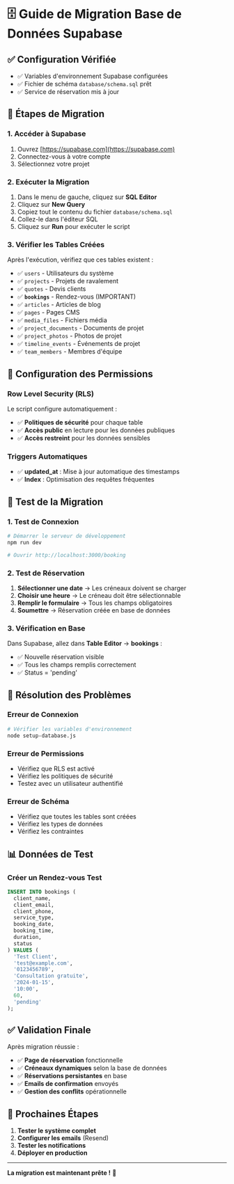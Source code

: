 # 🗄️ Guide de Migration Base de Données Supabase

## ✅ **Configuration Vérifiée**
- ✅ Variables d'environnement Supabase configurées
- ✅ Fichier de schéma `database/schema.sql` prêt
- ✅ Service de réservation mis à jour

## 🚀 **Étapes de Migration**

### **1. Accéder à Supabase**
1. Ouvrez [https://supabase.com](https://supabase.com)
2. Connectez-vous à votre compte
3. Sélectionnez votre projet

### **2. Exécuter la Migration**
1. Dans le menu de gauche, cliquez sur **SQL Editor**
2. Cliquez sur **New Query**
3. Copiez tout le contenu du fichier `database/schema.sql`
4. Collez-le dans l'éditeur SQL
5. Cliquez sur **Run** pour exécuter le script

### **3. Vérifier les Tables Créées**
Après l'exécution, vérifiez que ces tables existent :
- ✅ `users` - Utilisateurs du système
- ✅ `projects` - Projets de ravalement
- ✅ `quotes` - Devis clients
- ✅ **`bookings`** - Rendez-vous (IMPORTANT)
- ✅ `articles` - Articles de blog
- ✅ `pages` - Pages CMS
- ✅ `media_files` - Fichiers média
- ✅ `project_documents` - Documents de projet
- ✅ `project_photos` - Photos de projet
- ✅ `timeline_events` - Événements de projet
- ✅ `team_members` - Membres d'équipe

## 🔧 **Configuration des Permissions**

### **Row Level Security (RLS)**
Le script configure automatiquement :
- ✅ **Politiques de sécurité** pour chaque table
- ✅ **Accès public** en lecture pour les données publiques
- ✅ **Accès restreint** pour les données sensibles

### **Triggers Automatiques**
- ✅ **updated_at** : Mise à jour automatique des timestamps
- ✅ **Index** : Optimisation des requêtes fréquentes

## 🧪 **Test de la Migration**

### **1. Test de Connexion**
```bash
# Démarrer le serveur de développement
npm run dev

# Ouvrir http://localhost:3000/booking
```

### **2. Test de Réservation**
1. **Sélectionner une date** → Les créneaux doivent se charger
2. **Choisir une heure** → Le créneau doit être sélectionnable
3. **Remplir le formulaire** → Tous les champs obligatoires
4. **Soumettre** → Réservation créée en base de données

### **3. Vérification en Base**
Dans Supabase, allez dans **Table Editor** → **bookings** :
- ✅ Nouvelle réservation visible
- ✅ Tous les champs remplis correctement
- ✅ Status = 'pending'

## 🐛 **Résolution des Problèmes**

### **Erreur de Connexion**
```bash
# Vérifier les variables d'environnement
node setup-database.js
```

### **Erreur de Permissions**
- Vérifiez que RLS est activé
- Vérifiez les politiques de sécurité
- Testez avec un utilisateur authentifié

### **Erreur de Schéma**
- Vérifiez que toutes les tables sont créées
- Vérifiez les types de données
- Vérifiez les contraintes

## 📊 **Données de Test**

### **Créer un Rendez-vous Test**
```sql
INSERT INTO bookings (
  client_name, 
  client_email, 
  client_phone, 
  service_type, 
  booking_date, 
  booking_time, 
  duration, 
  status
) VALUES (
  'Test Client',
  'test@example.com',
  '0123456789',
  'Consultation gratuite',
  '2024-01-15',
  '10:00',
  60,
  'pending'
);
```

## ✅ **Validation Finale**

Après migration réussie :
- ✅ **Page de réservation** fonctionnelle
- ✅ **Créneaux dynamiques** selon la base de données
- ✅ **Réservations persistantes** en base
- ✅ **Emails de confirmation** envoyés
- ✅ **Gestion des conflits** opérationnelle

## 🎯 **Prochaines Étapes**

1. **Tester le système complet**
2. **Configurer les emails** (Resend)
3. **Tester les notifications**
4. **Déployer en production**

---

**La migration est maintenant prête !** 🚀
